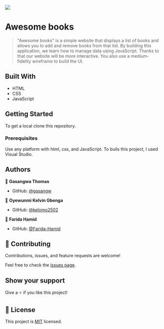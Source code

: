 ![](https://img.shields.io/badge/Microverse-blueviolet)

# Awesome books
>"Awesome books" is a simple website that displays a list of books and allows you to add and remove books from that list. By building this application, we learn how to manage data using JavaScript. Thanks to that our website will be more interactive. You  also use a medium-fidelity wireframe to build the UI.

## Built With

- HTML
- CSS
- JavaScript

## Getting Started

To get a local clone this repository.

### Prerequisites

Use any platform with html, css, and JavaScript. To buils this project, I used Visual Studio.

## Authors

👤 **Gasangwa Thomas**


- GitHub: [@gasangw](https://github.com/gasangw)

👤 **Oyewunmi Kelvin Gbenga**

- GitHub: [@kelomo2502](https://github.com/kelomo2502)

👤 **Farida Hamid**

- GitHub: [@Farida-Hamid](https://github.com/Farida-Hamid)

## 🤝 Contributing

Contributions, issues, and feature requests are welcome!

Feel free to check the [issues page](../../issues/).

## Show your support

Give a ⭐️ if you like this project!

## 📝 License

This project is [MIT](https://github.com/microverseinc/readme-template/blob/master/MIT.md) licensed.
